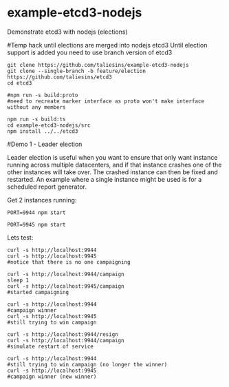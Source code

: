 # example-etcd3-nodejs

Demonstrate etcd3 with nodejs (elections)

#Temp hack until elections are merged into nodejs etcd3
Until election support is added you need to use branch version of etcd3
```
git clone https://github.com/taliesins/example-etcd3-nodejs
git clone --single-branch -b feature/election https://github.com/taliesins/etcd3
cd etcd3

#npm run -s build:proto
#need to recreate marker interface as proto won't make interface without any members

npm run -s build:ts
cd example-etcd3-nodejs/src
npm install ../../etcd3
```

#Demo 1 - Leader election

Leader election is useful when you want to ensure that only want instance running across multiple datacenters, and if that instance crashes one of the other instances will take over. The crashed instance can then be fixed and restarted. An example where a single instance might be used is for a scheduled report generator.

Get 2 instances running:
```
PORT=9944 npm start
```
```
PORT=9945 npm start
```

Lets test:
```
curl -s http://localhost:9944
curl -s http://localhost:9945
#notice that there is no one campaigning

curl -s http://localhost:9944/campaign
sleep 1
curl -s http://localhost:9945/campaign
#started campaigning

curl -s http://localhost:9944
#campaign winner 
curl -s http://localhost:9945
#still trying to win campaign

curl -s http://localhost:9944/resign
curl -s http://localhost:9944/campaign
#simulate restart of service

curl -s http://localhost:9944
#still trying to win campaign (no longer the winner)
curl -s http://localhost:9945
#campaign winner (new winner) 
```